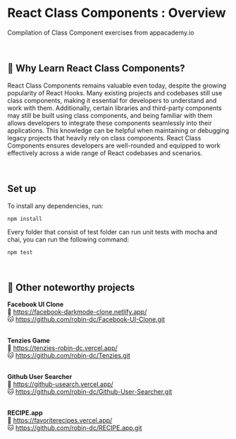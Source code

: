 # React Class Components : Overview
Compilation of Class Component exercises from appacademy.io

<br>

## 📍 Why Learn React Class Components?

React Class Components remains valuable even today, despite the growing popularity of React Hooks. Many existing projects and codebases still use class components, making it essential for developers to understand and work with them. Additionally, certain libraries and third-party components may still be built using class components, and being familiar with them allows developers to integrate these components seamlessly into their applications. This knowledge can be helpful when maintaining or debugging legacy projects that heavily rely on class components. React Class Components ensures developers are well-rounded and equipped to work effectively across a wide range of React codebases and scenarios.

<br>

## Set up

To install any dependencies, run:

```shell
npm install
```

Every folder that consist of test folder can run unit tests with mocha and chai, you can run the following command:

```shell
npm test
```

<br>

## 📝 Other noteworthy projects

<strong>Facebook UI Clone</strong><br>
🔗 https://facebook-darkmode-clone.netlify.app/<br>
🐱 https://github.com/robin-dc/Facebook-UI-Clone.git<br><br>

<strong>Tenzies Game</strong><br>
🔗 https://tenzies-robin-dc.vercel.app/ <br>
🐱 https://github.com/robin-dc/Tenzies.git<br><br>

<strong>Github User Searcher</strong><br>
🔗 https://github-usearch.vercel.app/ <br>
🐱 https://github.com/robin-dc/Github-User-Searcher.git<br><br>

<strong>RECIPE.app</strong><br>
🔗 https://favoriterecipes.vercel.app/ <br>
🐱 https://github.com/robin-dc/RECIPE.app.git<br><br>




